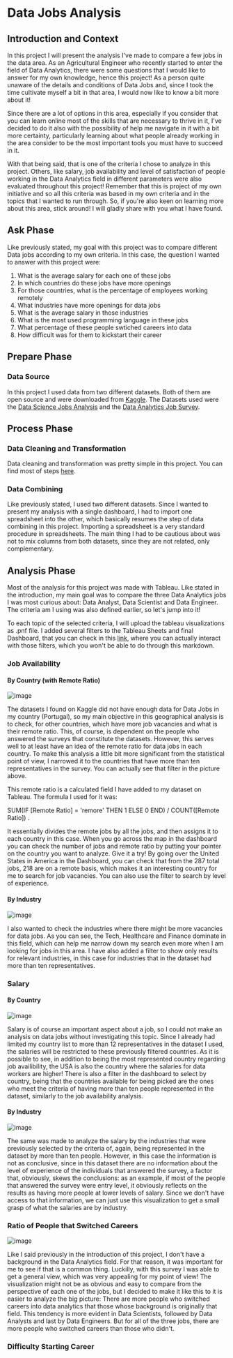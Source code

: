 # Data Jobs Analysis

## Introduction and Context
In this project I will present the analysis I've made to compare a few jobs in the data area. As an Agricultural Engineer who recently started to enter the field of Data Analytics, there were some questions that I would like to answer for my own knowledge, hence this project! As a person quite unaware of the details and conditions of Data Jobs and, since I took the time cultivate myself a bit in that area, I would now like to know a bit more about it!

Since there are a lot of options in this area, especially if you consider that you can learn online most of the skills that are necessary to thrive in it, I've decided to do it also with the possibility of help me navigate in it with a bit more certainty, particularly learning about what people already working in the area consider to be the most important tools you must have to succeed in it.

With that being said, that is one of the criteria I chose to analyze in this project. Others, like salary, job availability and level of satisfaction of people working in the Data Analytics field in different parameters were also evaluated throughout this project! Remember that this is project of my own initiative and so all this criteria was based in my own criteria and in the topics that I wanted to run through. So, if you're also keen on learning more about this area, stick around! I will gladly share with you what I have found.

## Ask Phase
Like previously stated, my goal with this project was to compare different Data jobs according to my own criteria. In this case, the question I wanted to answer with this project were:

1. What is the average salary for each one of these jobs
2. In which countries do these jobs have more openings
3. For those countries, what is the percentage of employees working remotely
4. What industries have more openings for data jobs
5. What is the average salary in those industries
6. What is the most used programming language in these jobs
7. What percentage of these people swtiched careers into data
8. How difficult was for them to kickstart their career

## Prepare Phase

### Data Source
In this project I used data from two different datasets. Both of them are open source and were downloaded from [Kaggle](https://www.kaggle.com/). The Datasets used were the [Data Science Jobs Analysis](https://www.kaggle.com/datasets/niyalthakkar/data-science-jobs-analysis) and the [Data Analytics Job Survey](https://www.kaggle.com/datasets/yaruunknownu/job-survey).

## Process Phase

### Data Cleaning and Transformation
Data cleaning and transformation was pretty simple in this project. You can find most of steps [here](https://github.com/JJLaRocha/JJLaRocha/blob/main/Projects/Data%20Jobs%20Analysis/Data%20Cleaning%20and%20Transformation.md).

### Data Combining
Like previously stated, I used two different datasets. Since I wanted to present my analysis with a single dashboard, I had to import one spreadsheet into the other, which basically resumes the step of data combining in this project. Importing a spreadsheet is a very standard procedure in spreadsheets. The main thing I had to be cautious about was not to mix columns from both datasets, since they are not related, only complementary.

## Analysis Phase
Most of the analysis for this project was made with Tableau. Like stated in the introduction, my main goal was to compare the three Data Analytics jobs I was most curious about: Data Analyst, Data Scientist and Data Engineer. The criteria am I using was also defined earlier, so let's jump into it!

To each topic of the selected criteria, I will upload the tableau visualizations as .pnf file. I added several filters to the Tableau Sheets and final Dashboard, that you can check in this [link](https://public.tableau.com/app/profile/joao.rocha3459/viz/DataJobsCountry/Painel2?publish=yes), where you can actually interact with those filters, which you won't be able to do through this markdown.

### Job Availability

#### By Country (with Remote Ratio)

![image](https://github.com/JJLaRocha/JJLaRocha/blob/main/Projects/Data%20Jobs%20Analysis/Images/jobs%20availability.png)

The datasets I found on Kaggle did not have enough data for Data Jobs in my country (Portugal), so my main objective in this geographical analysis is to check, for other countries, which have more job vacancies and what is their remote ratio. This, of course, is dependent on the people who answered the surveys that constitute the datasets. However, this serves well to at least have an idea of the remote ratio for data jobs in each country. To  make this analysis a little bit more significant from the statistical point of view, I narrowed it to the countries that have more than ten representatives in the survey. You can actually see that filter in the picture above.

This remote ratio is a calculated field I have added to my dataset on Tableau. The formula I used for it was:

SUM(IF [Remote Ratio] = 'remore' THEN 1 ELSE 0 END) / COUNT([Remote Ratio]) .

It essentially divides the remote jobs by all the jobs, and then assigns it to each country in this case. When you go across the map in the dashboard you can check the number of jobs and remote ratio by putting your pointer on the country you want to analyze. Give it a try! By going over the United States in America in the Dashboard, you can check that from the 287 total jobs, 218 are on a remote basis, which makes it an interesting country for me to search for job vacancies. You can also use the filter to search by level of experience.

#### By Industry

![image](https://github.com/JJLaRocha/JJLaRocha/blob/main/Projects/Data%20Jobs%20Analysis/Images/Jobs%20by%20Industry.png)

I also wanted to check the industries where there might be more vacancies for data jobs. As you can see, the Tech, Healthcare and Finance dominate in this field, which can help me narrow down my search even more when I am looking for jobs in this area. I have also added a filter to show only results for relevant industries, in this case for industries that in the dataset had more than ten representatives.

### Salary

#### By Country

![image](https://github.com/JJLaRocha/JJLaRocha/blob/main/Projects/Data%20Jobs%20Analysis/Images/Salary%20Country.png)

Salary is of course an important aspect about a job, so I could not make an analysis on data jobs without investigating this topic. Since I already had limited my country list to more than 12 representatives in the dataset I used, the salaries will be restricted to these previously filtered countries. As it is possible to see, in addition to being the most represented country regarding job availibility, the USA is also the country where the salaries for data workers are higher!
There is also a filter in the dashboard to select by country, being that the countries available for being picked are the ones who meet the criteria of having more than ten people represented in the dataset, similarly to the job availability analysis.

#### By Industry

![image](https://github.com/JJLaRocha/JJLaRocha/blob/main/Projects/Data%20Jobs%20Analysis/Images/Salary%20by%20Industry.png)

The same was made to analyze the salary by the industries that were previously selected by the criteria of, again, being represented in the dataset by more than ten people. However, in this case the information is not as conclusive, since in this dataset there are no information about the level of experience of the individuals that answered the survey, a factor that, obviously, skews the conclusions: as an example, if most of the people that answered the survey were entry level, it obviously reflects on the results as having more people at lower levels of salary. Since we don't have access to that information, we can just use this visualization to get a small grasp of what the salaries are by industry.

### Ratio of People that Switched Careers

![image](https://github.com/JJLaRocha/JJLaRocha/blob/main/Projects/Data%20Jobs%20Analysis/Images/switch.png)

Like I said previously in the introduction of this project, I don't have a background in the Data Analytics field. For that reason, it was important for me to see if that is a common thing. Luckilly, with this survey I was able to get a general view, which was very appealing for my point of view! The visualization might not be as obvious and easy to compare from the perspective of each one of the jobs, but I decided to make it like this to it is easier to analyze the big picture: There are more people who switched careers into data analytics that those whose background is originally that field. This tendency is more evident in Data Scientists, followed by Data Analysts and last by Data Engineers. But for all of the three jobs, there are more people who switched careers than those who didn't.

### Difficulty Starting Career











